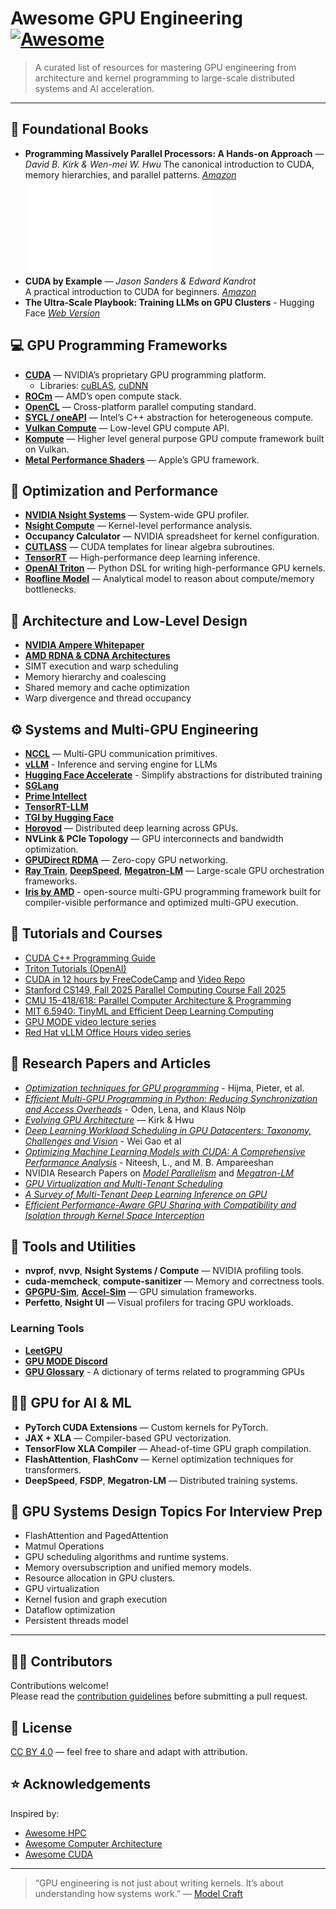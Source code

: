 # Awesome GPU Engineering [![Awesome](https://awesome.re/badge.svg)](https://awesome.re)

> A curated list of resources for mastering GPU engineering from architecture and kernel programming to large-scale distributed systems and AI acceleration.

---

## 📘 Foundational Books

- **Programming Massively Parallel Processors: A Hands-on Approach** — *David B. Kirk & Wen-mei W. Hwu* 
  The canonical introduction to CUDA, memory hierarchies, and parallel patterns. *[Amazon](https://www.amazon.com/Programming-Massively-Parallel-Processors-Hands/dp/0323912311)* ![*Abi's Concise Notes*](/Abi's%20PMPP%20Notes.pdf)
- **CUDA by Example** — *Jason Sanders & Edward Kandrot*  
  A practical introduction to CUDA for beginners. *[Amazon](https://www.amazon.com/CUDA-Example-Introduction-General-Purpose-Programming/dp/0131387685)*
- **The Ultra-Scale Playbook: Training LLMs on GPU Clusters** - Hugging Face *[Web Version](https://huggingface.co/spaces/nanotron/ultrascale-playbook?section=high-level_overview)*


## 💻 GPU Programming Frameworks

- **[CUDA](https://developer.nvidia.com/cuda-toolkit)** — NVIDIA’s proprietary GPU programming platform.  
  - Libraries: [cuBLAS](https://developer.nvidia.com/cublas), [cuDNN](https://developer.nvidia.com/cudnn)
- **[ROCm](https://github.com/RadeonOpenCompute/ROCm)** — AMD’s open compute stack.  
- **[OpenCL](https://www.khronos.org/opencl/)** — Cross-platform parallel computing standard.  
- **[SYCL / oneAPI](https://www.intel.com/content/www/us/en/developer/tools/oneapi/overview.html)** — Intel’s C++ abstraction for heterogeneous compute.  
- **[Vulkan Compute](https://www.khronos.org/vulkan/)** — Low-level GPU compute API.
- **[Kompute](github.com/komputeproject/kompute)** — Higher level general purpose GPU compute framework built on Vulkan.
- **[Metal Performance Shaders](https://developer.apple.com/metal/)** — Apple’s GPU framework.


## 🧩 Optimization and Performance

- **[NVIDIA Nsight Systems](https://developer.nvidia.com/nsight-systems)** — System-wide GPU profiler.  
- **[Nsight Compute](https://developer.nvidia.com/nsight-compute)** — Kernel-level performance analysis.  
- **Occupancy Calculator** — NVIDIA spreadsheet for kernel configuration.  
- **[CUTLASS](https://github.com/NVIDIA/cutlass)** — CUDA templates for linear algebra subroutines.  
- **[TensorRT](https://developer.nvidia.com/tensorrt)** — High-performance deep learning inference.  
- **[OpenAI Triton](https://triton-lang.org/)** — Python DSL for writing high-performance GPU kernels.  
- **[Roofline Model](https://jax-ml.github.io/scaling-book/)** — Analytical model to reason about compute/memory bottlenecks.


## 🧠 Architecture and Low-Level Design

- **[NVIDIA Ampere Whitepaper](https://developer.nvidia.com/ampere-architecture)**  
- **[AMD RDNA & CDNA Architectures](https://gpuopen.com/learn/)**  
- SIMT execution and warp scheduling  
- Memory hierarchy and coalescing  
- Shared memory and cache optimization  
- Warp divergence and thread occupancy  


## ⚙️ Systems and Multi-GPU Engineering

- **[NCCL](https://developer.nvidia.com/nccl)** — Multi-GPU communication primitives. 
- **[vLLM](https://github.com/vllm-project/vllm)** - Inference and serving engine for LLMs
- **[Hugging Face Accelerate](https://github.com/huggingface/accelerate)** - Simplify abstractions for distributed training
- **[SGLang](https://github.com/sgl-project/sglang)**
- **[Prime Intellect](https://github.com/PrimeIntellect-ai/prime-cli)**
- **[TensorRT-LLM](https://github.com/NVIDIA/TensorRT-LLM)**
- **[TGI by Hugging Face](https://huggingface.co/docs/text-generation-inference/en/index)**
- **[Horovod](https://github.com/horovod/horovod)** — Distributed deep learning across GPUs.  
- **NVLink & PCIe Topology** — GPU interconnects and bandwidth optimization.  
- **[GPUDirect RDMA](https://developer.nvidia.com/gpudirect)** — Zero-copy GPU networking.  
- **[Ray Train](https://docs.ray.io/en/latest/train/index.html)**, **[DeepSpeed](https://github.com/microsoft/DeepSpeed)**, **[Megatron-LM](https://github.com/NVIDIA/Megatron-LM)** — Large-scale GPU orchestration frameworks.
- **[Iris by AMD](https://github.com/ROCm/iris)** - open-source multi-GPU programming framework built for compiler-visible performance and optimized multi-GPU execution.


## 🧪 Tutorials and Courses

- [CUDA C++ Programming Guide](https://docs.nvidia.com/cuda/cuda-c-programming-guide/index.html)  
- [Triton Tutorials (OpenAI)](https://triton-lang.org/main/getting-started/tutorials/index.html)  
- [CUDA in 12 hours by FreeCodeCamp](https://www.youtube.com/watch?v=86FAWCzIe_4)  and [Video Repo](https://github.com/infatoshi/cuda-course)
- [Stanford CS149, Fall 2025 Parallel Computing Course Fall 2025](https://gfxcourses.stanford.edu/cs149/fall25/)  
- [CMU 15-418/618: Parallel Computer Architecture & Programming](https://www.cs.cmu.edu/~418/)
- [MIT 6.5940: TinyML and Efficient Deep Learning Computing](https://hanlab.mit.edu/courses/2024-fall-65940)
- [GPU MODE video lecture series](https://www.youtube.com/@GPUMODE/videos)
- [Red Hat vLLM Office Hours video series](https://www.youtube.com/playlist?list=PLbMP1JcGBmSHxp4-lubU5WYmJ9YgAQcf3)



## 📄 Research Papers and Articles

- *[Optimization techniques for GPU programming](https://dl.acm.org/doi/pdf/10.1145/3570638)* - Hijma, Pieter, et al.
- *[Efficient Multi-GPU Programming in Python: Reducing Synchronization and Access Overheads](https://ieeexplore.ieee.org/stamp/stamp.jsp?tp=&arnumber=11186485)* - Oden, Lena, and Klaus Nölp
- *[Evolving GPU Architecture](https://ieeexplore.ieee.org/stamp/stamp.jsp?arnumber=9623445&casa_token=Zknb-Go77Y4AAAAA:03tRVI5oLoyDZMx-UZZiWp9h7JRTc-UHNmiHykq2MZWBKNFBwjxEUpuddkX54Z246I6gjDUpdw&tag=1)* — Kirk & Hwu
- *[Deep Learning Workload Scheduling in GPU Datacenters: Taxonomy, Challenges and Vision](https://arxiv.org/abs/2205.11913)* - Wei Gao et al
- *[Optimizing Machine Learning Models with CUDA: A Comprehensive Performance Analysis](https://ieeexplore.ieee.org/stamp/stamp.jsp?tp=&arnumber=11064558)*  - Niteesh, L., and M. B. Ampareeshan
- NVIDIA Research Papers on *[Model Parallelism](https://dl.acm.org/doi/pdf/10.1145/3458817.3476209?casa_token=p3epEa_Z4xEAAAAA:fZgVzYD2uMH5NcafdBN9g7EgIbESqB7WsHjL0X6LU2zdm6EdgQkMyIFk0yZAfWGl1o3PeUSB4xhg)* and *[Megatron-LM](https://arxiv.org/pdf/1909.08053)*  
- *[GPU Virtualization and Multi-Tenant Scheduling](https://dl.acm.org/doi/pdf/10.1145/3068281?casa_token=bbU9Dvrt3vsAAAAA:jxP-NNGr8GEmjOng-EFlb1Rd6wVSQAXg65GTK1jDPlGIkGjNIirMWkDZcjnTw0xDZmLGZ489LwHX)*  
- *[A Survey of Multi-Tenant Deep Learning Inference on GPU](https://arxiv.org/abs/2203.09040)*
- *[Efficient Performance-Aware GPU Sharing with Compatibility and Isolation through Kernel Space Interception](https://www.youtube.com/watch?v=e54BVwcdJ4Y)*


## 🧰 Tools and Utilities

- **nvprof**, **nvvp**, **Nsight Systems / Compute** — NVIDIA profiling tools.  
- **cuda-memcheck**, **compute-sanitizer** — Memory and correctness tools.  
- **[GPGPU-Sim](https://github.com/gpgpu-sim/gpgpu-sim)**, **[Accel-Sim](https://accel-sim.github.io/)** — GPU simulation frameworks.  
- **Perfetto**, **Nsight UI** — Visual profilers for tracing GPU workloads.

### Learning Tools

- **[LeetGPU](https://leetgpu.com/)**
- **[GPU MODE Discord](https://discord.gg/FnjEVAhW)**
- **[GPU Glossary](https://modal.com/gpu-glossary)** - A dictionary of terms related to programming GPUs


## 🧑‍🔬 GPU for AI & ML

- **PyTorch CUDA Extensions** — Custom kernels for PyTorch.  
- **JAX + XLA** — Compiler-based GPU vectorization.  
- **TensorFlow XLA Compiler** — Ahead-of-time GPU graph compilation.  
- **FlashAttention**, **FlashConv** — Kernel optimization techniques for transformers.  
- **DeepSpeed**, **FSDP**, **Megatron-LM** — Distributed training systems.  

## 🧱 GPU Systems Design Topics For Interview Prep

- FlashAttention and PagedAttention
- Matmul Operations
- GPU scheduling algorithms and runtime systems.  
- Memory oversubscription and unified memory models.  
- Resource allocation in GPU clusters.  
- GPU virtualization  
- Kernel fusion and graph execution  
- Dataflow optimization  
- Persistent threads model  

---

## 🧑‍💻 Contributors

Contributions welcome!  
Please read the [contribution guidelines](CONTRIBUTING.md) before submitting a pull request.

## 🧾 License

[CC BY 4.0](https://creativecommons.org/licenses/by/4.0/) — feel free to share and adapt with attribution.

## ⭐ Acknowledgements

Inspired by:  
- [Awesome HPC](https://github.com/trevor-vincent/awesome-high-performance-computing)  
- [Awesome Computer Architecture](https://github.com/aalhour/awesome-computer-architecture)  
- [Awesome CUDA](https://github.com/coderonion/awesome-cuda-and-hpc)

---

> “GPU engineering is not just about writing kernels. It’s about understanding how systems work.”  — [Model Craft](https://modelcraft.substack.com/p/fundamentals-of-gpu-engineering)

